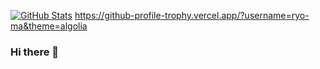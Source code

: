 [![GitHub Stats](https://github-readme-stats.vercel.app/api?username=GaryFernandoYM&show_icons=true)](https://github.com/GaryFernandoYM)
https://github-profile-trophy.vercel.app/?username=ryo-ma&theme=algolia
### Hi there 👋

<!--
**GaryFernandoYM/GaryFernandoYM** is a ✨ _special_ ✨ repository because its `README.md` (this file) appears on your GitHub profile.

Here are some ideas to get you started:

- 🔭 I’m currently working on ...
- 🌱 I’m currently learning ...
- 👯 I’m looking to collaborate on ...
- 🤔 I’m looking for help with ...
- 💬 Ask me about ...
- 📫 How to reach me: ...
- 😄 Pronouns: ...
- ⚡ Fun fact: ...
-->
